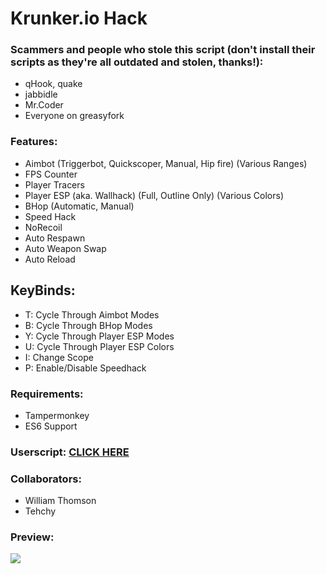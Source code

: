 # Krunker.io Hack
### Scammers and people who stole this script (don't install their scripts as they're all outdated and stolen, thanks!):
- qHook, quake
- jabbidle
- Mr.Coder
- Everyone on greasyfork

### Features:
- Aimbot (Triggerbot, Quickscoper, Manual, Hip fire) (Various Ranges)
- FPS Counter
- Player Tracers
- Player ESP (aka. Wallhack) (Full, Outline Only) (Various Colors)
- BHop (Automatic, Manual)
- Speed Hack
- NoRecoil
- Auto Respawn
- Auto Weapon Swap
- Auto Reload

## KeyBinds:
- T: Cycle Through Aimbot Modes
- B: Cycle Through BHop Modes
- Y: Cycle Through Player ESP Modes
- U: Cycle Through Player ESP Colors
- I: Change Scope
- P: Enable/Disable Speedhack

### Requirements:
- Tampermonkey
- ES6 Support

### Userscript: [CLICK HERE](https://raw.githubusercontent.com/xF4b3r/krunker.io-hack/master/userscript.user.js)

### Collaborators:
- William Thomson
- Tehchy

### Preview:
![](https://i.imgur.com/bd1gjNS.png?raw=true)
